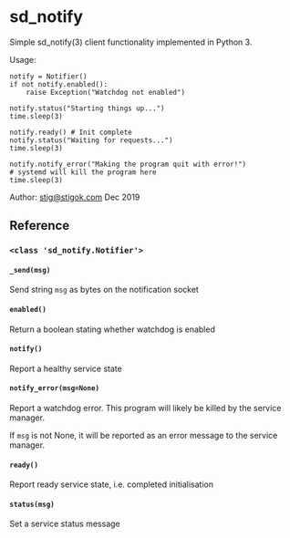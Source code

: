# sd_notify

Simple sd_notify(3) client functionality implemented in Python 3.

Usage:
```
notify = Notifier()
if not notify.enabled():
    raise Exception("Watchdog not enabled")

notify.status("Starting things up...")
time.sleep(3)

notify.ready() # Init complete
notify.status("Waiting for requests...")
time.sleep(3)

notify.notify_error("Making the program quit with error!")
# systemd will kill the program here
time.sleep(3)
```

Author: stig@stigok.com Dec 2019

## Reference
### `<class 'sd_notify.Notifier'>`
#### `_send(msg)`
Send string `msg` as bytes on the notification socket

#### `enabled()`
Return a boolean stating whether watchdog is enabled

#### `notify()`
Report a healthy service state

#### `notify_error(msg=None)`
Report a watchdog error. This program will likely be killed by the
service manager.

If `msg` is not None, it will be reported as an error message to the
service manager.

#### `ready()`
Report ready service state, i.e. completed initialisation

#### `status(msg)`
Set a service status message

